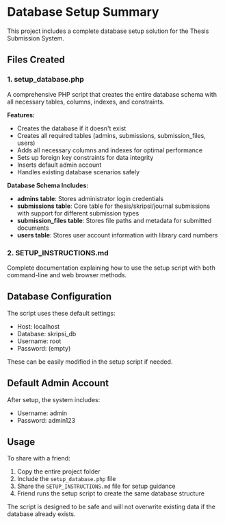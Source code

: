 # Database Setup Summary

This project includes a complete database setup solution for the Thesis Submission System.

## Files Created

### 1. setup_database.php
A comprehensive PHP script that creates the entire database schema with all necessary tables, columns, indexes, and constraints.

**Features:**
- Creates the database if it doesn't exist
- Creates all required tables (admins, submissions, submission_files, users)
- Adds all necessary columns and indexes for optimal performance
- Sets up foreign key constraints for data integrity
- Inserts default admin account
- Handles existing database scenarios safely

**Database Schema Includes:**
- **admins table**: Stores administrator login credentials
- **submissions table**: Core table for thesis/skripsi/journal submissions with support for different submission types
- **submission_files table**: Stores file paths and metadata for submitted documents
- **users table**: Stores user account information with library card numbers

### 2. SETUP_INSTRUCTIONS.md
Complete documentation explaining how to use the setup script with both command-line and web browser methods.

## Database Configuration

The script uses these default settings:
- Host: localhost
- Database: skripsi_db
- Username: root
- Password: (empty)

These can be easily modified in the setup script if needed.

## Default Admin Account

After setup, the system includes:
- Username: admin
- Password: admin123

## Usage

To share with a friend:
1. Copy the entire project folder
2. Include the `setup_database.php` file
3. Share the `SETUP_INSTRUCTIONS.md` file for setup guidance
4. Friend runs the setup script to create the same database structure

The script is designed to be safe and will not overwrite existing data if the database already exists.